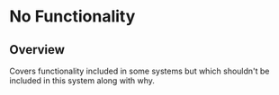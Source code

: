 # No Functionality


## Overview

Covers functionality included in some systems but which shouldn't be included in this system along with why.